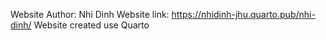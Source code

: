 Website Author: Nhi Dinh
Website link: https://nhidinh-jhu.quarto.pub/nhi-dinh/
Website created use Quarto
